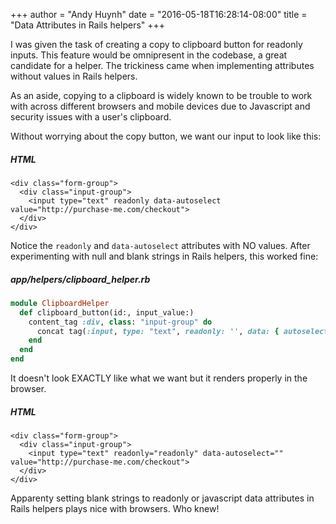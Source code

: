 +++
author = "Andy Huynh"
date = "2016-05-18T16:28:14-08:00"
title = "Data Attributes in Rails helpers"
+++

I was given the task of creating a copy to clipboard button for readonly inputs. This feature would be omnipresent in the codebase, a great candidate for a helper. The trickiness came when implementing attributes without values in Rails helpers. 

As an aside, copying to a clipboard is widely known to be trouble to work with across different browsers and mobile devices due to Javascript and security issues with a user's clipboard.

Without worrying about the copy button, we want our input to look like this:

##### HTML
```
<div class="form-group">
  <div class="input-group">
    <input type="text" readonly data-autoselect value="http://purchase-me.com/checkout">
  </div>
</div>
```

Notice the `readonly` and `data-autoselect` attributes with NO values. After experimenting with null and blank strings in Rails helpers, this worked fine:

##### app/helpers/clipboard_helper.rb
```ruby
module ClipboardHelper
  def clipboard_button(id:, input_value:)
    content_tag :div, class: "input-group" do
      concat tag(:input, type: "text", readonly: '', data: { autoselect: '' }, value: input_value)
    end
  end
end 
```

It doesn't look EXACTLY like what we want but it renders properly in the browser.

##### HTML
```
<div class="form-group">
  <div class="input-group">
    <input type="text" readonly="readonly" data-autoselect="" value="http://purchase-me.com/checkout">
  </div>
</div>
```

Apparenty setting blank strings to readonly or javascript data attributes in Rails helpers plays nice with browsers. Who knew!
